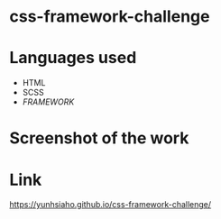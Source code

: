 # css-framework-challenge

# Languages used
 * HTML
 * SCSS
 * *FRAMEWORK*
 
# Screenshot of the work

# Link

 https://yunhsiaho.github.io/css-framework-challenge/
